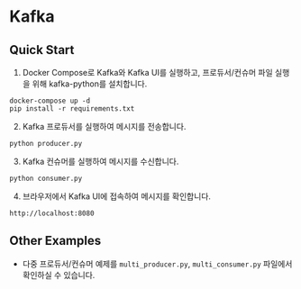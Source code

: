 
# Kafka

## Quick Start

1. Docker Compose로 Kafka와 Kafka UI를 실행하고, 프로듀서/컨슈머 파일 실행을 위해 kafka-python를 설치합니다. 

```
docker-compose up -d
pip install -r requirements.txt
```

2. Kafka 프로듀서를 실행하여 메시지를 전송합니다.

```
python producer.py
```

3. Kafka 컨슈머를 실행하여 메시지를 수신합니다.

```
python consumer.py
```

4. 브라우저에서 Kafka UI에 접속하여 메시지를 확인합니다.

```
http://localhost:8080
```

## Other Examples

- 다중 프로듀서/컨슈머 예제를 `multi_producer.py`, `multi_consumer.py` 파일에서 확인하실 수 있습니다.
